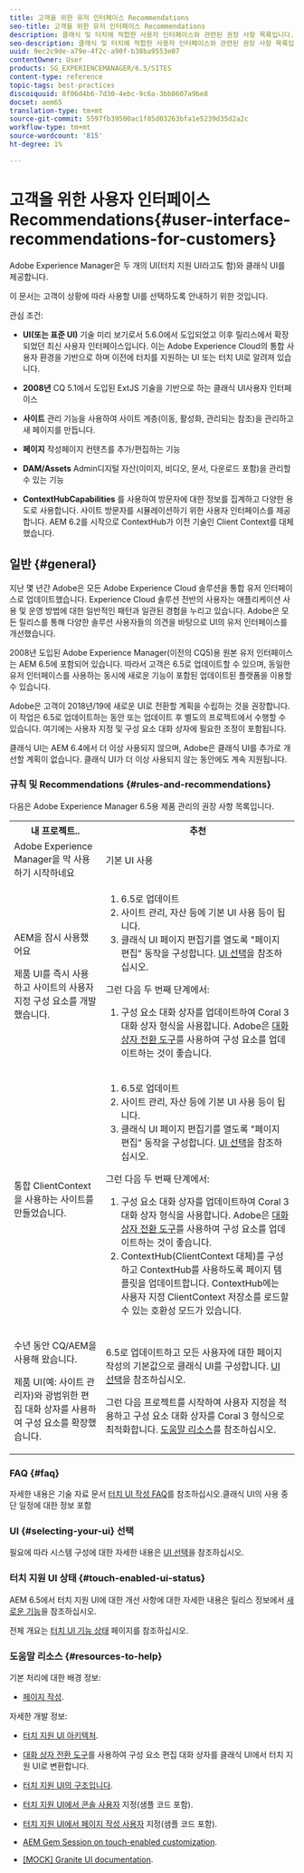 ```yaml
---
title: 고객을 위한 유저 인터페이스 Recommendations
seo-title: 고객을 위한 유저 인터페이스 Recommendations
description: 클래식 및 터치에 적합한 사용자 인터페이스와 관련된 권장 사항 목록입니다.
seo-description: 클래식 및 터치에 적합한 사용자 인터페이스와 관련된 권장 사항 목록입니다.
uuid: 9ec2c9de-a79e-4f2c-a90f-b38ba9553e07
contentOwner: User
products: SG_EXPERIENCEMANAGER/6.5/SITES
content-type: reference
topic-tags: best-practices
discoiquuid: 8f06d4b6-7d30-4ebc-9c6a-3bb8607a9be8
docset: aem65
translation-type: tm+mt
source-git-commit: 5597fb39500ac1f85d03263bfa1e5239d35d2a2c
workflow-type: tm+mt
source-wordcount: '815'
ht-degree: 1%

---
```



# 고객을 위한 사용자 인터페이스 Recommendations{#user-interface-recommendations-for-customers}

Adobe Experience Manager은 두 개의 UI(터치 지원 UI라고도 함)와 클래식 UI를 제공합니다.

이 문서는 고객이 상황에 따라 사용할 UI를 선택하도록 안내하기 위한 것입니다.

관심 조건:

* **UI(또는 표준 UI)**
기술 미리 보기로서 5.6.0에서 도입되었고 이후 릴리스에서 확장되었던 최신 사용자 인터페이스입니다. 이는 Adobe Experience Cloud의 통합 사용자 환경을 기반으로 하며 이전에 터치를 지원하는 UI 또는 터치 UI로 알려져 있습니다.

* **2008년**
CQ 5.1에서 도입된 ExtJS 기술을 기반으로 하는 클래식 UI사용자 인터페이스

* **사이트**
관리 기능을 사용하여 사이트 계층(이동, 활성화, 관리되는 참조)을 관리하고 새 페이지를 만듭니다.

* **페이지**
작성페이지 컨텐츠를 추가/편집하는 기능

* **DAM/Assets**
Admin디지털 자산(이미지, 비디오, 문서, 다운로드 포함)을 관리할 수 있는 기능

* **ContextHubCapabilities**
를 사용하여 방문자에 대한 정보를 집계하고 다양한 용도로 사용합니다. 사이트 방문자를 시뮬레이션하기 위한 사용자 인터페이스를 제공합니다. AEM 6.2를 시작으로 ContextHub가 이전 기술인 Client Context를 대체했습니다.

## 일반 {#general}

지난 몇 년간 Adobe은 모든 Adobe Experience Cloud 솔루션을 통합 유저 인터페이스로 업데이트했습니다. Experience Cloud 솔루션 전반의 사용자는 애플리케이션 사용 및 운영 방법에 대한 일반적인 패턴과 일관된 경험을 누리고 있습니다. Adobe은 모든 릴리스를 통해 다양한 솔루션 사용자들의 의견을 바탕으로 UI의 유저 인터페이스를 개선했습니다.

2008년 도입된 Adobe Experience Manager(이전의 CQ5)용 원본 유저 인터페이스는 AEM 6.5에 포함되어 있습니다. 따라서 고객은 6.5로 업데이트할 수 있으며, 동일한 유저 인터페이스를 사용하는 동시에 새로운 기능이 포함된 업데이트된 플랫폼을 이용할 수 있습니다.

Adobe은 고객이 2018년/19에 새로운 UI로 전환할 계획을 수립하는 것을 권장합니다. 이 작업은 6.5로 업데이트하는 동안 또는 업데이트 후 별도의 프로젝트에서 수행할 수 있습니다. 여기에는 사용자 지정 및 구성 요소 대화 상자에 필요한 조정이 포함됩니다.

클래식 UI는 AEM 6.4에서 더 이상 사용되지 않으며, Adobe은 클래식 UI를 추가로 개선할 계획이 없습니다. 클래식 UI가 더 이상 사용되지 않는 동안에도 계속 지원됩니다.

### 규칙 및 Recommendations {#rules-and-recommendations}

다음은 Adobe Experience Manager 6.5용 제품 관리의 권장 사항 목록입니다.

<table>
 <tbody>
  <tr>
   <th>내 프로젝트..</th>
   <th>추천</th>
  </tr>
  <tr>
   <td>Adobe Experience Manager을 막 사용하기 시작하네요</td>
   <td>기본 UI 사용</td>
  </tr>
  <tr>
   <td><p>AEM을 잠시 사용했어요</p> <p>제품 UI를 즉시 사용하고 사이트의 사용자 지정 구성 요소를 개발했습니다.<br /> </p> </td>
   <td>
    <ol>
     <li>6.5로 업데이트</li>
     <li>사이트 관리, 자산 등에 기본 UI 사용 등이 됩니다.<br /> </li>
     <li>클래식 UI 페이지 편집기를 열도록 "페이지 편집" 동작을 구성합니다. <a href="#selecting-your-ui">UI 선택</a>을 참조하십시오.</li>
    </ol> <p>그런 다음 두 번째 단계에서:</p>
    <ol>
     <li>구성 요소 대화 상자를 업데이트하여 Coral 3 대화 상자 형식을 사용합니다. Adobe은 <a href="/help/sites-developing/dialog-conversion.md">대화 상자 전환 도구</a>를 사용하여 구성 요소를 업데이트하는 것이 좋습니다.</li>
    </ol> </td>
  </tr>
  <tr>
   <td>통합 ClientContext을 사용하는 사이트를 만들었습니다.<br /> </td>
   <td>
    <ol>
     <li>6.5로 업데이트</li>
     <li>사이트 관리, 자산 등에 기본 UI 사용 등이 됩니다.</li>
     <li>클래식 UI 페이지 편집기를 열도록 "페이지 편집" 동작을 구성합니다. <a href="#selecting-your-ui">UI 선택</a>을 참조하십시오.</li>
    </ol> <p>그런 다음 두 번째 단계에서:</p>
    <ol>
     <li>구성 요소 대화 상자를 업데이트하여 Coral 3 대화 상자 형식을 사용합니다. Adobe은 <a href="/help/sites-developing/dialog-conversion.md">대화 상자 전환 도구</a>를 사용하여 구성 요소를 업데이트하는 것이 좋습니다.</li>
     <li>ContextHub(ClientContext 대체)를 구성하고 ContextHub를 사용하도록 페이지 템플릿을 업데이트합니다. ContextHub에는 사용자 지정 ClientContext 저장소를 로드할 수 있는 호환성 모드가 있습니다.</li>
    </ol> </td>
  </tr>
  <tr>
   <td><p>수년 동안 CQ/AEM을 사용해 왔습니다.</p> <p>제품 UI(예: 사이트 관리자)와 광범위한 편집 대화 상자를 사용하여 구성 요소를 확장했습니다.</p> </td>
   <td><p>6.5로 업데이트하고 모든 사용자에 대한 페이지 작성의 기본값으로 클래식 UI를 구성합니다. <a href="#selecting-your-ui">UI 선택</a>을 참조하십시오.</p> <p>그런 다음 프로젝트를 시작하여 사용자 지정을 적용하고 구성 요소 대화 상자를 Coral 3 형식으로 최적화합니다. <a href="#resources-to-help">도움말 리소스</a>를 참조하십시오.<br /> </p> </td>
  </tr>
 </tbody>
</table>

### FAQ {#faq}

자세한 내용은 기술 자료 문서 [터치 UI 작성 FAQ](https://helpx.adobe.com/experience-manager/kb/index/touchui_faq.html)를 참조하십시오.클래식 UI의 사용 중단 일정에 대한 정보 포함

### UI {#selecting-your-ui} 선택

필요에 따라 시스템 구성에 대한 자세한 내용은 [UI 선택](/help/sites-authoring/select-ui.md)을 참조하십시오.

### 터치 지원 UI 상태 {#touch-enabled-ui-status}

AEM 6.5에서 터치 지원 UI에 대한 개선 사항에 대한 자세한 내용은 릴리스 정보에서 [새로운 기능](/help/release-notes/release-notes.md#what-s-new)을 참조하십시오.

전체 개요는 [터치 UI 기능 상태](/help/release-notes/touch-ui-features-status.md) 페이지를 참조하십시오.

### 도움말 리소스 {#resources-to-help}

기본 처리에 대한 배경 정보:

* [페이지 작성](/help/sites-authoring/page-authoring.md).

자세한 개발 정보:

* [터치 지원 UI 아키텍처](/help/sites-developing/touch-ui-concepts.md).
* [대화 상자 전환 도구](/help/sites-developing/dialog-conversion.md)를 사용하여 구성 요소 편집 대화 상자를 클래식 UI에서 터치 지원 UI로 변환합니다.

* [터치 지원 UI의 구조입니다](/help/sites-developing/touch-ui-structure.md).

* [터치 지원 UI에서 콘솔 사용자](/help/sites-developing/customizing-consoles-touch.md)  지정(샘플 코드 포함).

* [터치 지원 UI에서 페이지 작성 사용자](/help/sites-developing/customizing-page-authoring-touch.md)  지정(샘플 코드 포함).

* [AEM Gem Session on touch-enabled customization](https://docs.adobe.com/content/ddc/en/gems/user-interface-customization-for-aem-6.html).
* [[MOCK] Granite UI documentation](https://helpx.adobe.com/experience-manager/6-5/sites/developing/using/reference-materials/granite-ui/api/index.html).

